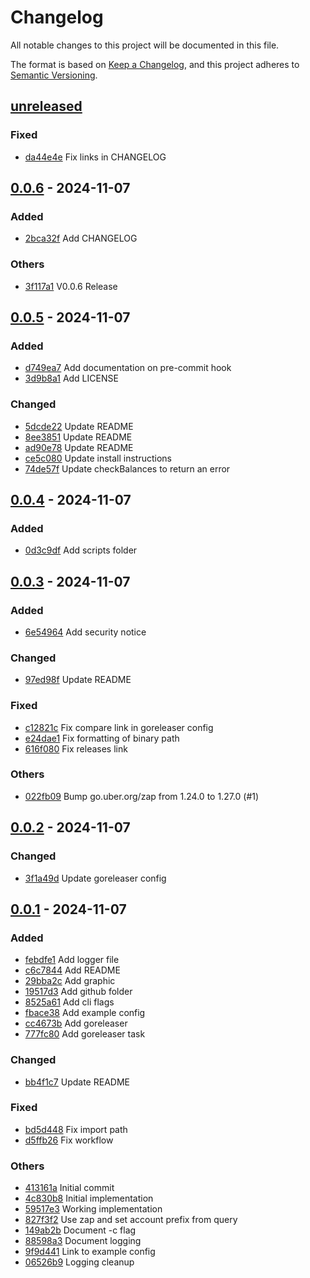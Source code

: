 # Changelog

All notable changes to this project will be documented in this file.

The format is based on [Keep a Changelog](https://keepachangelog.com/en/1.0.0/),
and this project adheres to [Semantic Versioning](https://semver.org/spec/v2.0.0.html).

## [unreleased]
### Fixed

- [da44e4e](https://github.com/shapeshed/gasstation/commit/da44e4e3c17318448582903f180dd673651aeed2) Fix links in CHANGELOG

## [0.0.6] - 2024-11-07

### Added

- [2bca32f](https://github.com/shapeshed/gasstation/commit/2bca32fb3f6d5403ba9ee596618e33a6ad6ea273) Add CHANGELOG

### Others

- [3f117a1](https://github.com/shapeshed/gasstation/commit/3f117a194774093c27ba721e9366dd1bddc14cfd) V0.0.6 Release

## [0.0.5] - 2024-11-07

### Added

- [d749ea7](https://github.com/shapeshed/gasstation/commit/d749ea7ed9dfd9416889d02d42f9518734dbd1dd) Add documentation on pre-commit hook
- [3d9b8a1](https://github.com/shapeshed/gasstation/commit/3d9b8a1746d5e350c95363f11b343d461c00c231) Add LICENSE

### Changed

- [5dcde22](https://github.com/shapeshed/gasstation/commit/5dcde22cfccfdd8d0e24f0f4c73c05b35293a3d5) Update README
- [8ee3851](https://github.com/shapeshed/gasstation/commit/8ee38517dc8f2564d70db755585336c13154f42f) Update README
- [ad90e78](https://github.com/shapeshed/gasstation/commit/ad90e78954172ca00def2a476b1add466613b5a2) Update README
- [ce5c080](https://github.com/shapeshed/gasstation/commit/ce5c0807a45669a99e4ae5259d51a0b7570f503f) Update install instructions
- [74de57f](https://github.com/shapeshed/gasstation/commit/74de57fe56d25512f9af1cece91a9826ca632b91) Update checkBalances to return an error

## [0.0.4] - 2024-11-07

### Added

- [0d3c9df](https://github.com/shapeshed/gasstation/commit/0d3c9df456aa022b52bae7c93b47e1555301df08) Add scripts folder

## [0.0.3] - 2024-11-07

### Added

- [6e54964](https://github.com/shapeshed/gasstation/commit/6e54964805a0baaf20d2748ea9a62e197c809e95) Add security notice

### Changed

- [97ed98f](https://github.com/shapeshed/gasstation/commit/97ed98f26ebaa93192f0fe082503a803e049b511) Update README

### Fixed

- [c12821c](https://github.com/shapeshed/gasstation/commit/c12821cba758f754e55a2666e871d6fe6328bace) Fix compare link in goreleaser config
- [e24dae1](https://github.com/shapeshed/gasstation/commit/e24dae1925e7a211d481a91d85b9a248d38d48fb) Fix formatting of binary path
- [616f080](https://github.com/shapeshed/gasstation/commit/616f080610d078b5bd7191c08e6831752eb4db4f) Fix releases link

### Others

- [022fb09](https://github.com/shapeshed/gasstation/commit/022fb093d47b838a28acde7814af7a584fd89f3b) Bump go.uber.org/zap from 1.24.0 to 1.27.0 (#1)

## [0.0.2] - 2024-11-07

### Changed

- [3f1a49d](https://github.com/shapeshed/gasstation/commit/3f1a49d5fff26fac81c8ffedfed60ce884d5f192) Update goreleaser config

## [0.0.1] - 2024-11-07

### Added

- [febdfe1](https://github.com/shapeshed/gasstation/commit/febdfe10a4b8adb5e295c51e35b118ba8a8ee16e) Add logger file
- [c6c7844](https://github.com/shapeshed/gasstation/commit/c6c78446cf71846ca88ccde2d707831322977329) Add README
- [29bba2c](https://github.com/shapeshed/gasstation/commit/29bba2c687de81d591436f1bb63b2394447c9595) Add graphic
- [19517d3](https://github.com/shapeshed/gasstation/commit/19517d3e4298efae7a37e8374556cbfe31413e4b) Add github folder
- [8525a61](https://github.com/shapeshed/gasstation/commit/8525a61106e3ab2162d6d8dae770578ee7e03e57) Add cli flags
- [fbace38](https://github.com/shapeshed/gasstation/commit/fbace38f423faeebef0772cc1a5c08d40f63c903) Add example config
- [cc4673b](https://github.com/shapeshed/gasstation/commit/cc4673b777799b409949397a83da628d6286edd0) Add goreleaser
- [777fc80](https://github.com/shapeshed/gasstation/commit/777fc80ce2010c5ae7e98d5c9f2c0e56b0807eec) Add goreleaser task

### Changed

- [bb4f1c7](https://github.com/shapeshed/gasstation/commit/bb4f1c7ede302838408656b52baf93049bc6b529) Update README

### Fixed

- [bd5d448](https://github.com/shapeshed/gasstation/commit/bd5d44874739babae2a443da3490ba7bec1ae7da) Fix import path
- [d5ffb26](https://github.com/shapeshed/gasstation/commit/d5ffb2691f4837672911e4c74c945616d8e038eb) Fix workflow

### Others

- [413161a](https://github.com/shapeshed/gasstation/commit/413161adcfaf1c0aa6cd99fd738273c61502bfc7) Initial commit
- [4c830b8](https://github.com/shapeshed/gasstation/commit/4c830b8ad0f0776370761c6f88f9e9c821dbb6b3) Initial implementation
- [59517e3](https://github.com/shapeshed/gasstation/commit/59517e3dd6d82ec193f5208f968f7b2a44e75cbd) Working implementation
- [827f3f2](https://github.com/shapeshed/gasstation/commit/827f3f261fa9469fe0e38a4ef4c275806340afba) Use zap and set account prefix from query
- [149ab2b](https://github.com/shapeshed/gasstation/commit/149ab2b4cb3655530c627f96bd4da5855bf275c0) Document -c flag
- [88598a3](https://github.com/shapeshed/gasstation/commit/88598a3e42540f2009a80c618357c40e3270ca50) Document logging
- [9f9d441](https://github.com/shapeshed/gasstation/commit/9f9d4414e82074ade457e6120552f00ce0efe365) Link to example config
- [06526b9](https://github.com/shapeshed/gasstation/commit/06526b979fda60066b3ddb426b43d8900f67a073) Logging cleanup

[unreleased]: https://github.com/shapeshed/gasstation/compare/v0.0.6..HEAD
[0.0.6]: https://github.com/shapeshed/gasstation/compare/v0.0.5..v0.0.6
[0.0.5]: https://github.com/shapeshed/gasstation/compare/v0.0.4..v0.0.5
[0.0.4]: https://github.com/shapeshed/gasstation/compare/v0.0.3..v0.0.4
[0.0.3]: https://github.com/shapeshed/gasstation/compare/v0.0.2..v0.0.3
[0.0.2]: https://github.com/shapeshed/gasstation/compare/v0.0.1..v0.0.2
[0.0.1]: https://github.com/shapeshed/gasstation/releases/tag/v0.0.1

